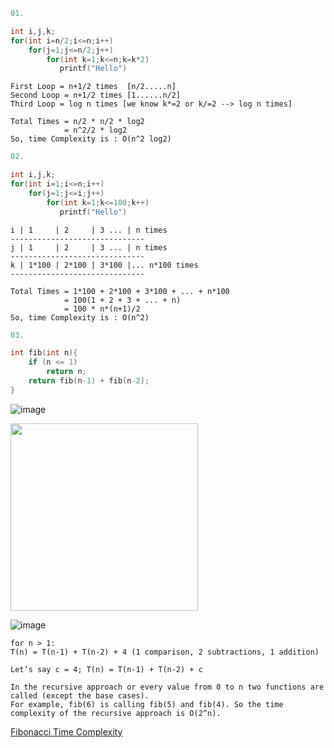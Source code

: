 ```c++
01.

int i,j,k;
for(int i=n/2;i<=n;i++)
    for(j=1;j<=n/2;j++)
        for(int k=1;k<=n;k=k*2)
           printf("Hello")
```
```
First Loop = n+1/2 times  [n/2.....n]
Second Loop = n+1/2 times [1......n/2]
Third Loop = log n times [we know k*=2 or k/=2 --> log n times]

Total Times = n/2 * n/2 * log2
            = n^2/2 * log2
So, time Complexity is : O(n^2 log2)
```

```c++
02.

int i,j,k;
for(int i=1;i<=n;i++)
    for(j=1;j<=i;j++)
        for(int k=1;k<=100;k++)
           printf("Hello")
```
```
i | 1     | 2     | 3 ... | n times
------------------------------
j | 1     | 2     | 3 ... | n times
------------------------------
k | 1*100 | 2*100 | 3*100 |... n*100 times
------------------------------

Total Times = 1*100 + 2*100 + 3*100 + ... + n*100
            = 100(1 + 2 + 3 + ... + n)
            = 100 * n*(n+1)/2
So, time Complexity is : O(n^2)
```
```c++
03.

int fib(int n){
    if (n <= 1)
        return n;
    return fib(n-1) + fib(n-2);
}
```
![image](https://user-images.githubusercontent.com/59710234/171729062-245d743f-df43-45f6-991c-a9d26f98a4e3.png)

<img src="https://user-images.githubusercontent.com/59710234/230775201-bf0a3e26-ff2d-4b8f-acc9-9b2a6304fb6d.png" height="300">

![image](https://user-images.githubusercontent.com/59710234/230775201-bf0a3e26-ff2d-4b8f-acc9-9b2a6304fb6d.png)

```
for n > 1:
T(n) = T(n-1) + T(n-2) + 4 (1 comparison, 2 subtractions, 1 addition)

Let’s say c = 4; T(n) = T(n-1) + T(n-2) + c

In the recursive approach or every value from 0 to n two functions are called (except the base cases). 
For example, fib(6) is calling fib(5) and fib(4). So the time complexity of the recursive approach is O(2^n). 
```
[Fibonacci Time Complexity](https://syedtousifahmed.medium.com/fibonacci-iterative-vs-recursive-5182d7783055#:~:text=Time%20Complexity%3A&text=Hence%20the%20time%20taken%20by,2%5En)
